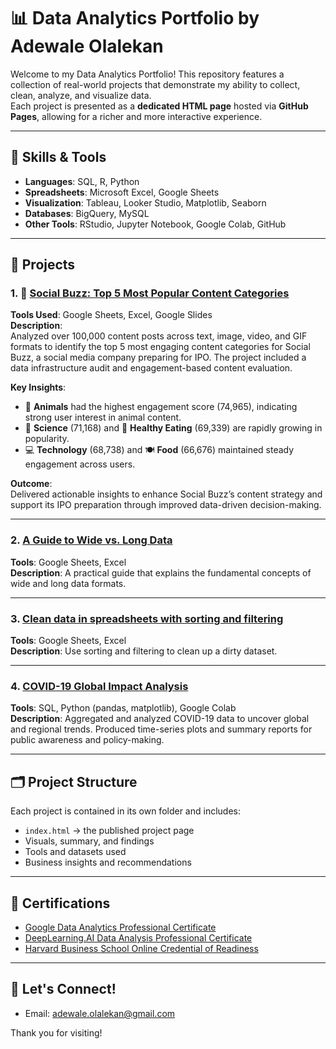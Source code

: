 # 📊 Data Analytics Portfolio by Adewale Olalekan

Welcome to my Data Analytics Portfolio! This repository features a collection of real-world projects that demonstrate my ability to collect, clean, analyze, and visualize data.  
Each project is presented as a **dedicated HTML page** hosted via **GitHub Pages**, allowing for a richer and more interactive experience.

---

## 🧠 Skills & Tools

- **Languages**: SQL, R, Python
- **Spreadsheets**: Microsoft Excel, Google Sheets
- **Visualization**: Tableau, Looker Studio, Matplotlib, Seaborn
- **Databases**: BigQuery, MySQL
- **Other Tools**: RStudio, Jupyter Notebook, Google Colab, GitHub

---

## 📁 Projects


### 1. 🐾 [Social Buzz: Top 5 Most Popular Content Categories](https://adewaleolalekan.github.io/data_analytics_portfolio/social_buzz/)

**Tools Used**: Google Sheets, Excel, Google Slides  
**Description**:  
Analyzed over 100,000 content posts across text, image, video, and GIF formats to identify the top 5 most engaging content categories for Social Buzz, a social media company preparing for IPO. The project included a data infrastructure audit and engagement-based content evaluation.

**Key Insights**:
- 🐶 **Animals** had the highest engagement score (74,965), indicating strong user interest in animal content.
- 🧪 **Science** (71,168) and 🥗 **Healthy Eating** (69,339) are rapidly growing in popularity.
- 💻 **Technology** (68,738) and 🍽 **Food** (66,676) maintained steady engagement across users.

**Outcome**:  
Delivered actionable insights to enhance Social Buzz’s content strategy and support its IPO preparation through improved data-driven decision-making.

---

### 2. [A Guide to Wide vs. Long Data](https://adewaleolalekan.github.io/data_analytics_portfolio/wide_vs_long_data/)
**Tools**: Google Sheets, Excel  
**Description**: A practical guide that explains the fundamental concepts of wide and long data formats.

---

### 3. [Clean data in spreadsheets with sorting and filtering](https://adewaleolalekan.github.io/data_analytics_portfolio/sort_and_filter/)
**Tools**: Google Sheets, Excel  
**Description**: Use sorting and filtering to clean up a dirty dataset.

---

### 4. [COVID-19 Global Impact Analysis](link-to-project-folder)
**Tools**: SQL, Python (pandas, matplotlib), Google Colab  
**Description**: Aggregated and analyzed COVID-19 data to uncover global and regional trends. Produced time-series plots and summary reports for public awareness and policy-making.

---

## 🗂 Project Structure

Each project is contained in its own folder and includes:
- `index.html` → the published project page
- Visuals, summary, and findings
- Tools and datasets used
- Business insights and recommendations

---

## 📌 Certifications

- [Google Data Analytics Professional Certificate](https://coursera.org/verify/professional-cert/A26CF2B47KBU)  
- [DeepLearning.AI Data Analysis Professional Certificate](https://coursera.org/verify/professional-cert/ASUW8HX98NP6)  
- [Harvard Business School Online Credential of Readiness](https://online.hbs.edu/verify-certificate?dvid=1BY73U8X)

---

## 🤝 Let's Connect!

<!-- - [LinkedIn](https://www.linkedin.com/in/yourprofile) -->
<!-- - [Twitter/X](https://twitter.com/yourhandle) -->
- Email: adewale.olalekan@gmail.com

Thank you for visiting!
